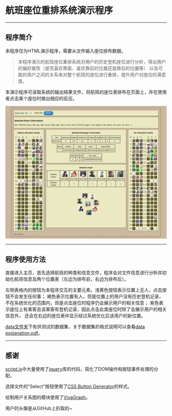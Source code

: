 # 航班座位重排系统演示程序

----

## 程序简介

本程序仅为HTML演示程序，需要从文件输入座位排布数据。
> 本程序演示的航班座位重排系统对用户的历史登机座位进行分析，得出用户的偏好属性（是否喜欢靠窗、喜欢靠前的位置还是靠后的位置等）
> 以及可能的用户之间的关系来对整个航班的座位进行重排，提升用户对座位的满意度。

本演示程序可读取系统的输出结果文件，将航班的座位表排布在页面上，并在使用者点击某个座位时做出相应的反应。

![Show Image](/show.jpg)

----

## 程序使用方法

直接进入主页，首先选择航班的种类和信息文件，程序会对文件信息进行分析并初始化航班信息及两个位置表（左边为排布前，右边为排布后）。

左侧表格内的按钮为本程序交互的主要元素。浅黄色按钮表示位置上无人，点击按钮不会发生任何事；
褐色表示位置有人，但是位置上的用户没有历史登机记录，不在系统优化的范围内，但是点击座位时程序仍会展示用户的相关信息；
紫色表示座位上有乘客且该乘客有登机记录，因此点击此类座位时除了会展示用户的相关信息外，
还会在右边的座位表中显示经过系统优化后该用户的新位置。

[data文件夹](/data)下有供测试的数据集，关于数据集的格式说明可以查看[data explanation.pdf](/data_explanation.pdf)。

----

## 感谢

[script.js](/script.js)中大量使用了[jquery](https://jquery.com/)库的代码，简化了DOM操作和按钮事件处理的分配。

选择文件的"Select"按钮使用了[CSS Button Generator](http://css3buttongenerator.com/)的样式。

绘制用户关系图的模块使用了[VivaGraph](https://github.com/anvaka/VivaGraphJS)。

用户的头像是从GitHub上扒取的~
